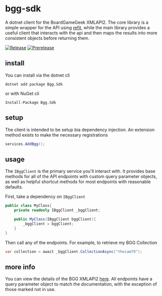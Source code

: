 # bgg-sdk
A dotnet client for the BoardGameGeek XMLAPI2. The core library is a simple wrapper for the API using [refit](https://github.com/reactiveui/refit), while the main library provides a useful client that interacts with the api and then maps the results into more consistent objects before returning them.

[![Release](https://github.com/theiam79/bgg-sdk/actions/workflows/publish-release.yml/badge.svg)](https://github.com/theiam79/bgg-sdk/actions/workflows/publish-release.yml)
[![Prerelease](https://github.com/theiam79/bgg-sdk/actions/workflows/publish-test.yml/badge.svg?branch=dev)](https://github.com/theiam79/bgg-sdk/actions/workflows/publish-test.yml)
## install
You can install via the dotnet cli
```
dotnet add package Bgg.Sdk
```
or with NuGet cli
```
Install-Package Bgg.Sdk
```

## setup
The client is intended to be setup bia dependency injection. An extension method exists to make the necessary registrations

```csharp
services.AddBgg();
```

## usage
The `IBggClient` is the primary service you'll interact with. It provides base methods for all of the API endpoints with custom query parameter objects, as well as helpful shortcut methods for most endpoints with reasonable defaults.

First, take a dependency on `IBggClient`
```csharp
public class MyClass{
    private readonly IBggClient _bggClient;

    public MyClass(IBggClient bggClient){
        _bggClient = bggClient;
    }
}
```

Then call any of the endpoints. For example, to retrieve my BGG Collection
```csharp
var collection = await _bggClient.CollectionAsync("theiam79");
```

## more info
You can view the details of the BGG XMLAPI2 [here](https://boardgamegeek.com/wiki/page/BGG_XML_API2). All endpoints have a query parameter object to match the documentation, with the exception of those marked not in use.